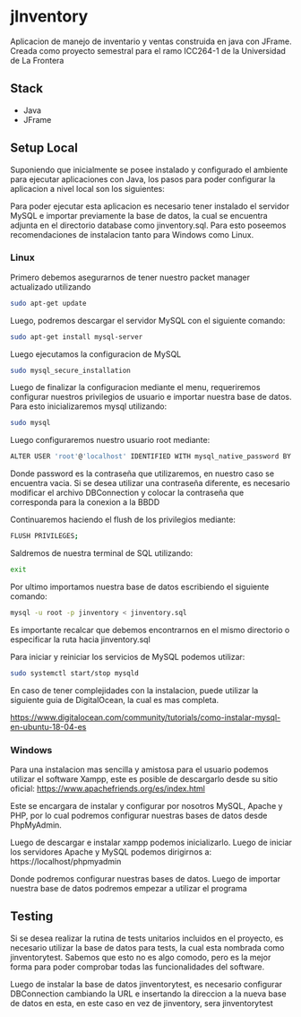 # jInventory

Aplicacion de manejo de inventario y ventas construida en java con JFrame. Creada como proyecto semestral para el ramo ICC264-1 de la Universidad de La Frontera

## Stack
- Java
- JFrame

## Setup Local 
Suponiendo que inicialmente se posee instalado y configurado el ambiente para ejecutar aplicaciones con Java, los pasos para poder configurar la aplicacion a nivel local son los siguientes: 

Para poder ejecutar esta aplicacion es necesario tener instalado el servidor MySQL e importar previamente la base de datos, la cual se encuentra adjunta en el directorio database como jinventory.sql. Para esto poseemos recomendaciones de instalacion tanto para Windows como Linux. 

### Linux

Primero debemos asegurarnos de tener nuestro packet manager actualizado utilizando
```sh
sudo apt-get update
```
Luego, podremos descargar el servidor MySQL con el siguiente comando:
```sh
sudo apt-get install mysql-server
```

Luego ejecutamos la configuracion de MySQL
```sh
sudo mysql_secure_installation
```
Luego de finalizar la configuracion mediante el menu, requeriremos configurar nuestros privilegios de usuario e importar nuestra base de datos. Para esto inicializaremos mysql utilizando: 
```sh
sudo mysql
```
Luego configuraremos nuestro usuario root mediante:
```sh
ALTER USER 'root'@'localhost' IDENTIFIED WITH mysql_native_password BY 'password';
```
Donde password es la contraseña que utilizaremos, en nuestro caso se encuentra vacia. Si se desea utilizar una contraseña diferente, es necesario modificar el archivo DBConnection y colocar la contraseña que corresponda para la conexion a la BBDD

Continuaremos haciendo el flush de los privilegios mediante:
```sh
FLUSH PRIVILEGES;
```
Saldremos de nuestra terminal de SQL utilizando:
```sh
exit
```
Por ultimo importamos nuestra base de datos escribiendo el siguiente comando:
```sh
mysql -u root -p jinventory < jinventory.sql
```
Es importante recalcar que debemos encontrarnos en el mismo directorio o especificar la ruta hacia jinventory.sql

Para iniciar y reiniciar los servicios de MySQL podemos utilizar:
```sh
sudo systemctl start/stop mysqld
```
En caso de tener complejidades con la instalacion, puede utilizar la siguiente guia de DigitalOcean, la cual es mas completa. 

https://www.digitalocean.com/community/tutorials/como-instalar-mysql-en-ubuntu-18-04-es

### Windows
Para una instalacion mas sencilla y amistosa para el usuario podemos utilizar el software Xampp, este es posible de descargarlo desde su sitio oficial: https://www.apachefriends.org/es/index.html

Este se encargara de instalar y configurar por nosotros MySQL, Apache y PHP, por lo cual podremos configurar nuestras bases de datos desde PhpMyAdmin. 

Luego de descargar e instalar xampp podemos inicializarlo. Luego de iniciar los servidores Apache y MySQL podemos dirigirnos a:
https://localhost/phpmyadmin

Donde podremos configurar nuestras bases de datos. Luego de importar nuestra base de datos podremos empezar a utilizar el programa

## Testing
Si se desea realizar la rutina de tests unitarios incluidos en el proyecto, es necesario utilizar la base de datos para tests, la cual esta nombrada como jinventorytest. Sabemos que esto no es algo comodo, pero es la mejor forma para poder comprobar todas las funcionalidades del software.

Luego de instalar la base de datos jinventorytest, es necesario configurar DBConnection cambiando la URL e insertando la direccion a la nueva base de datos en esta, en este caso en vez de jinventory, sera jinventorytest









